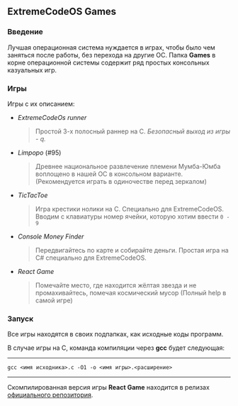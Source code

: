 ## ExtremeCodeOS Games

### Введение
Лучшая операционная система нуждается в играх,
чтобы было чем заняться после работы, без перехода
на другие ОС.
Папка **Games** в корне операционной системы содержит
ряд простых консольных казуальных игр.

### Игры
Игры с их описанием:
- _ExtremeCodeOs runner_
  >Простой 3-х полосный раннер на С.
  _Безопасный выход из игры - q._

- _Limpopo_ (#95)
  >Древнее национальное развлечение племени Мумба-Юмба воплощено в нашей ОС в консольном варианте.
  (Рекомендуется играть в одиночестве перед зеркалом)

- _TicTacToe_
  >Игра крестики нолики на С.
  Специально для ExtremeCodeOS.
  Вводим с клавиатуры номер ячейки, которую
  хотим ввести ```0 - 9```

- _Console Money Finder_
  >Передвигайтесь по карте и
  собирайте деньги.
  Простая игра на C# специально
  для ExtremeCodeOS.

- _React Game_
  >Помечайте место,
  где находится жёлтая звезда
  и не промахивайтесь, помечая
  космический мусор (Полный help в самой игре)

### Запуск
Все игры находятся в своих подпапках, как исходные
коды программ.

В случае игры на С, команда компиляции через **gcc** будет следующая:
___
    gcc <имя исходника>.c -O1 -o <имя игры>.<расширение>
---

Скомпилированная версия игры **React Game** находится в релизах
[официального репозитория](https://github.com/BlitGaming/ReactGame).
